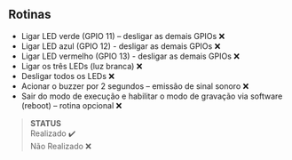 ## Rotinas 
- Ligar LED verde (GPIO 11) – desligar as demais GPIOs ❌
- Ligar LED azul (GPIO 12) - desligar as demais GPIOs ❌
- Ligar LED vermelho (GPIO 13) - desligar as demais GPIOs ❌
- Ligar os três LEDs (luz branca) ❌
- Desligar todos os LEDs ❌
- Acionar o buzzer por 2 segundos – emissão de sinal sonoro ❌
- Sair do modo de execução e habilitar o modo de gravação via
software (reboot) – rotina opcional ❌

> **STATUS** <br>
> Realizado ✔️ <br>
> Não Realizado ❌